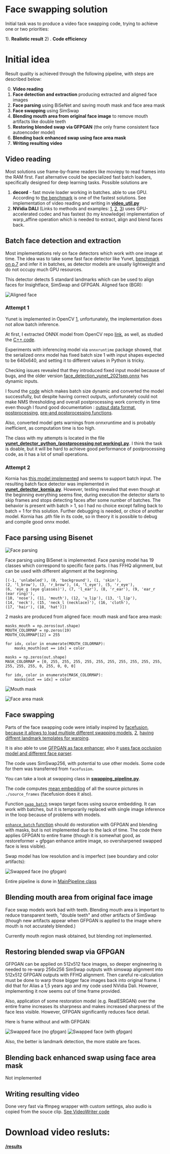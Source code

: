 # Face swapping solution

Initial task was to produce a video face swapping code, trying to achieve one or two priorities:

1).  **Realistic result**
2) . **Code efficiency**


# Initial idea

Result quality is achieved through the following pipeline, with steps are described below:

0. **Video reading**
1. **Face detection and extraction** producing extracted and aligned face images
2.  **Face parsing** using BiSeNet and saving mouth mask and face area mask
3.  **Face swapping** using SimSwap
4.  **Blending mouth area from original face image** to remove mouth artifacts like double teeth
5.  **Restoring blended swap via GFPGAN** (the only frame consistent face autoencoder model)
6.  **Blending back enhanced swap using face area mask**
7.  **Writing resulting video**

## Video reading

Most solutions use frame-by-frame readers like moviepy to read frames into the RAM first. Fast alternative could be specialized fast batch loaders, specifically designed for deep learning tasks. Possible solutions are

1. **decord** - fast movie loader working in batches. able to use GPU. According to [the benchmark](https://github.com/bml1g12/benchmarking_video_reading_python) is one of the fastest solutions. See implementation of video reading and writing in [**video_util.py**](https://github.com/hcl14/swap_project/blob/main/video_util.py)
2. **NVidia DALI** (Links to methods and examples: [1](https://docs.nvidia.com/deeplearning/dali/user-guide/docs/operations/nvidia.dali.fn.readers.video.html), [2](https://docs.nvidia.com/deeplearning/dali/user-guide/docs/operations/nvidia.dali.fn.warp_affine.html), [3](https://github.com/NVIDIA/DALI/blob/main/docs/examples/math/geometric_transforms.ipynb)) uses GPU-accelerated codec and has fastest (to my knowledge) implementation of warp_affine operation which is needed to extract, align and blend faces back.

## Batch face detection and extraction

Most implementations rely on face detectors which work with one image at time. The idea was to take some fast face detector like Yunet, [benchmark on p.7]( https://link.springer.com/content/pdf/10.1007/s11633-023-1423-y.pdf) and infer it in batches, as detector models are usually lightweight and do not occupy much GPU resources.

This detector detects 5 standard landmarks which can be used to align faces for Insightface, SimSwap and GFPGAN. Aligned face (BGR):

![Aligned face](https://github.com/hcl14/swap_project/blob/main/visuals/face.png)



### Attempt 1
Yunet is implemented in OpenCV [1](https://gist.github.com/UnaNancyOwen/3f06d4a0d04f3a75cc62563aafbac332), unfortunately, the implementation does not allow batch inference.

At first, I extracted ONNX model from OpenCV repo [link](https://github.com/opencv/opencv_zoo/tree/main/models/face_detection_yunet), as well, as studied the [C++ code](https://github.com/opencv/opencv/blob/b8e3bc9dd866b028e33b769e3c0992fc2b55a660/modules/objdetect/src/face_detect.cpp#L97-L121).

Experiments with inferencing model via `onnxruntime` package  showed, that the serialized onnx model has fixed batch size 1 with input shapes expected to be 640x640, and setting it to different values in Python is tricky.

Checking issues revealed that they introduced fixed input model because of bugs, and the older version [face_detection_yunet_2021sep.onnx](https://github.com/opencv/opencv_zoo/blob/5d155d8ec740a61a7a1964f5c3ecefe6a2b896a5/models/face_detection_yunet/face_detection_yunet_2021sep.onnx) has dynamic inputs.

I found the [code](https://github.com/onnx/onnx/issues/2182) which makes batch size dynamic and converted the model successfully, but despite having correct outputs, unfortunately could not make NMS thresholding and overall postprocessing work correctly in time even though I found good documentation :
[output data format](https://github.com/geaxgx/depthai_yunet/blob/main/README.md),
[postprocessing](https://github.com/geaxgx/depthai_yunet/blob/main/models/build/generate_postproc_onnx.py),
[pre-and postprocessing functions](https://github.com/Kazuhito00/YuNet-ONNX-TFLite-Sample/blob/main/yunet/yunet_onnx.py#L30).

Also, converted model gets warnings from onnxruntime and is probably inefficient, as computation time is too high.

The class with my attempts is located in the file [**yunet_detector_python_(postprocessing not working).py**](https://github.com/hcl14/swap_project/blob/main/yunet_detector_python_(postprocessing%20not%20working).py). I think the task is doable, but it will be hard to achieve good performance of postprocessing code, as it has a lot of small operations.

### Attempt 2

Kornia has [this model implemented](https://kornia.readthedocs.io/en/latest/applications/face_detection.html) and seems to support batch input. The resulting batch face detector was implemented in [**yunet_detector_kornia.py**](https://github.com/hcl14/swap_project/blob/main/yunet_detector_kornia.py). However, testing revealed that even though at the beginning everything seems fine, during execution the detector starts to skip frames and stops detecting faces after some number of batches. The behavior is present with batch > 1, so I had no choice except falling back to batch = 1 for this solution. Further debugging is needed, or chice of another model. Kornia has .pth file in its code, so in theory it is possible to debug and compile good onnx model.



## Face parsing using Bisenet

![Face parsing](https://raw.githubusercontent.com/zllrunning/face-parsing.PyTorch/master/6.jpg)

Face parsing using BiSenet is implemented. Face parsing model has 19 classes which correspond to specific face parts. I has FFHQ alignment, but can be used with different alignment at the beginning.

```
[(-1, 'unlabeled'), (0, 'background'), (1, 'skin'),
(2, 'l_brow'), (3, 'r_brow'), (4, 'l_eye'), (5, 'r_eye'),
(6, 'eye_g (eye glasses)'), (7, 'l_ear'), (8, 'r_ear'), (9, 'ear_r (ear ring)'),
(10, 'nose'), (11, 'mouth'), (12, 'u_lip'), (13, 'l_lip'),
(14, 'neck'), (15, 'neck_l (necklace)'), (16, 'cloth'),
(17, 'hair'), (18, 'hat')])
```

2 masks are produced from aligned face: mouth mask and face area mask:

```
masks_mouth = np.zeros(out.shape)
MOUTH_COLORMAP = np.zeros(19)
MOUTH_COLORMAP[12] = 255

for idx, color in enumerate(MOUTH_COLORMAP):
    masks_mouth[out == idx] = color

masks = np.zeros(out.shape)
MASK_COLORMAP = [0, 255, 255, 255, 255, 255, 255, 255, 255, 255, 255, 255, 255, 255, 0, 255, 0, 0, 0]

for idx, color in enumerate(MASK_COLORMAP):
    masks[out == idx] = color
```
![Mouth mask](https://github.com/hcl14/swap_project/blob/main/visuals/mask0.png)

![Face area mask](https://github.com/hcl14/swap_project/blob/main/visuals/mask1.png)



## Face swapping

Parts of the face swapping code were intially inspired by [facefusion](https://github.com/facefusion/facefusion), [because it allows to load multiple different swapping models](https://github.com/facefusion/facefusion/blob/3e93f99eeb3f438dc416b1d82d91db742e791442/facefusion/processors/frame/modules/face_swapper.py#L30), [2](https://github.com/facefusion/facefusion/blob/3e93f99eeb3f438dc416b1d82d91db742e791442/facefusion/face_analyser.py#L27), [having diffrent landmark templates for warping](https://github.com/facefusion/facefusion/blob/3e93f99eeb3f438dc416b1d82d91db742e791442/facefusion/face_helper.py#L11).

It is also able to use [GFPGAN as face enhancer](https://github.com/facefusion/facefusion/blob/3e93f99eeb3f438dc416b1d82d91db742e791442/facefusion/processors/frame/modules/face_enhancer.py#L51), also it [uses face occlusion model and different face parser](https://github.com/facefusion/facefusion/blob/3e93f99eeb3f438dc416b1d82d91db742e791442/facefusion/face_masker.py#L21).


The code uses SimSwap256, with potential to use other models. Some code for them was transferred from `facefusion`.

You can take a look at swapping class in [**swapping_pipeline.py**](https://github.com/hcl14/swap_project/blob/3a0f6dee4c14c28b45481a7004450729fccc27ac/swapping_pipeline.py#L70).

The code computes [mean embedding](https://github.com/hcl14/swap_project/blob/3a0f6dee4c14c28b45481a7004450729fccc27ac/swapping_pipeline.py#L102) of all the source pictures in `./source_frames` (facefusion does it also).


Function [`swap_batch`](https://github.com/hcl14/swap_project/blob/3a0f6dee4c14c28b45481a7004450729fccc27ac/swapping_pipeline.py#L135C9-L135C19) swaps target faces using source embedding. It can work with batches, but it is temporarily replaced with single image inference in the loop because of problems with models.

[`enhance_batch` function](https://github.com/hcl14/swap_project/blob/3a0f6dee4c14c28b45481a7004450729fccc27ac/swapping_pipeline.py#L183) should do restoration with GFPGAN and blending with masks, but is not implemented due to the lack of time. The code there applies GFPGAN to entire frame (though it is somewhat good, as restoreformer + gfpgan enhance antire image, so oversharpened swapped face is less visible).

Swap model has low resolution and is imperfect (see boundary and color artifacts):

![Swapped face (no gfpgan)](https://github.com/hcl14/swap_project/blob/main/visuals/swapped.png)

Entire pipeline is done in [MainPipeline class](https://github.com/hcl14/swap_project/blob/3a0f6dee4c14c28b45481a7004450729fccc27ac/swapping_pipeline.py#L318)


## Blending mouth area from original face image

Face swap models work bad with teeth. Blending mouth area is important to reduce transparent teeth, "double teeth" and other artifacts of SimSwap (though new artifacts appear when GFPGAN is applied to the image where mouth is not accurately blended.)

Currently mouth region mask obtained, but blending not implemented.


## Restoring blended swap via GFPGAN

GFPGAN can be applied on 512x512 face images, so deeper engineering is needed to re-warp 256x256 SimSwap outputs with simswap alignment into 512x512 GFPGAN outputs with FFHQ alignment. Then careful re-calculation must be done to warp those bigger face images back into original frame. I did that for Alias a 1,5 years ago and my code used NVidia Dali. However, implementing it now seems out of time frame provided.

Also, application of some restoration model (e.g. RealESRGAN) over the entire frame increases its sharpness and makes increased sharpness of the face less visible. However, GFPGAN significantly reduces face detail.

Here is frame without and with GFPGAN:

![Swapped face (no gfpgan)](https://github.com/hcl14/swap_project/blob/main/visuals/tmp_no_gfpgan.png)
![Swapped face (with gfpgan)](https://github.com/hcl14/swap_project/blob/main/visuals/tmp_gfpgan.png)

Also, the better is landmark detection, the more stable are faces.



## Blending back enhanced swap using face area mask

Not implemented


## Writing resulting video

Done very fast via ffmpeg wrapper with custom settings, also audio is copied from the souce clip. [See VideoWriter code](https://github.com/hcl14/swap_project/blob/ed5d6552776d46c01acf35eb3374e5b2a1ddbe38/video_util.py#L93)


# Download video resluts:

[**/results**](https://github.com/hcl14/swap_project/blob/main/results)

